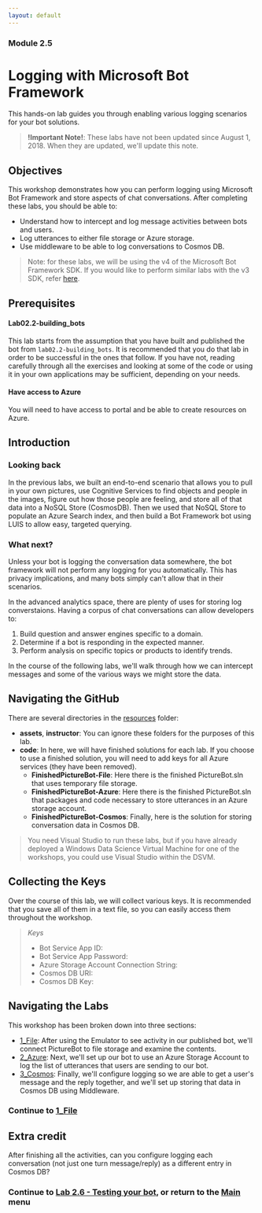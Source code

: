 ```yaml
---
layout: default
---
```

### Module 2.5

# Logging with Microsoft Bot Framework 

This hands-on lab guides you through enabling various logging scenarios for your bot solutions.  

>**!Important Note!**: These labs have not been updated since August 1, 2018. When they are updated, we'll update this note.

## Objectives
This workshop demonstrates how you can perform logging using Microsoft Bot Framework and store aspects of chat conversations. After completing these labs, you should be able to:  

- Understand how to intercept and log message activities between bots and users.  
- Log utterances to either file storage or Azure storage.  
- Use middleware to be able to log conversations to Cosmos DB.  

> Note: for these labs, we will be using the v4 of the Microsoft Bot Framework SDK. If you would like to perform similar labs with the v3 SDK, refer [here](./resources/SDK_V3_Labs).

## Prerequisites  

#### Lab02.2-building_bots  
This lab starts from the assumption that you have built and published the bot from `lab02.2-building_bots`. It is recommended that you do that lab in order to be successful in the ones that follow. If you have not, reading carefully through all the exercises and looking at some of the code or using it in your own applications may be sufficient, depending on your needs.  

#### Have access to Azure  
You will need to have access to portal and be able to create resources on Azure.   

## Introduction

### Looking back  
In the previous labs, we built an end-to-end scenario that allows you to pull in your own pictures, use Cognitive Services to find objects and people in the images, figure out how those people are feeling, and store all of that data into a NoSQL Store (CosmosDB). Then we used that NoSQL Store to populate an Azure Search index, and then build a Bot Framework bot using LUIS to allow easy, targeted querying.

### What next?

Unless your bot is logging the conversation data somewhere, the bot framework will not perform any logging for you automatically. This has privacy implications, and many bots simply can't allow that in their scenarios.  

In the advanced analytics space, there are plenty of uses for storing log converstaions. Having a corpus of chat conversations can allow developers to: 
1. Build question and answer engines specific to a domain.
2. Determine if a bot is responding in the expected manner.
3. Perform analysis on specific topics or products to identify trends.  

In the course of the following labs, we'll walk through how we can intercept messages and some of the various ways we might store the data.  


## Navigating the GitHub ##

There are several directories in the [resources](./resources) folder:

- **assets**, **instructor**: You can ignore these folders for the purposes of this lab.
- **code**: In here, we will have finished solutions for each lab. If you choose to use a finished solution, you will need to add keys for all Azure services (they have been removed).
	- **FinishedPictureBot-File**: Here there is the finished PictureBot.sln that uses temporary file storage.
	- **FinishedPictureBot-Azure**: Here there is the finished PictureBot.sln that packages and code necessary to store utterances in an Azure storage account.
	- **FinishedPictureBot-Cosmos**: Finally, here is the solution for storing conversation data in Cosmos DB.


> You need Visual Studio to run these labs, but if you have already deployed a Windows Data Science Virtual Machine for one of the workshops, you could use Visual Studio within the DSVM.

## Collecting the Keys

Over the course of this lab, we will collect various keys. It is recommended that you save all of them in a text file, so you can easily access them throughout the workshop.

>_Keys_
>- Bot Service App ID:
>- Bot Service App Password:
>- Azure Storage Account Connection String:
>- Cosmos DB URI:
>- Cosmos DB Key:


## Navigating the Labs

This workshop has been broken down into three sections:
- [1_File](./1_File.md): After using the Emulator to see activity in our published bot, we'll connect PictureBot to file storage and examine the contents.  
- [2_Azure](./2_Azure.md): Next, we'll set up our bot to use an Azure Storage Account to log the list of utterances that users are sending to our bot.  
- [3_Cosmos](./3_Cosmos.md): Finally, we'll configure logging so we are able to get a user's message and the reply together, and we'll set up storing that data in Cosmos DB using Middleware.  


### Continue to [1_File](./1_File.md)

## Extra credit

After finishing all the activities, can you configure logging each conversation (not just one turn message/reply) as a different entry in Cosmos DB?  

### Continue to [Lab 2.6 - Testing your bot](../lab02.6-testing_bots/0_README.md), or return to the [Main](../../README.md) menu
